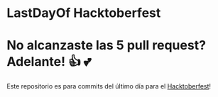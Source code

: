# LastDayOf Hacktoberfest

No alcanzaste las 5 pull request? Adelante! :+1: :two_hearts:
=======
Este repositorio es para commits del último día para el [Hacktoberfest](https://hacktoberfest.digitalocean.com/)!
